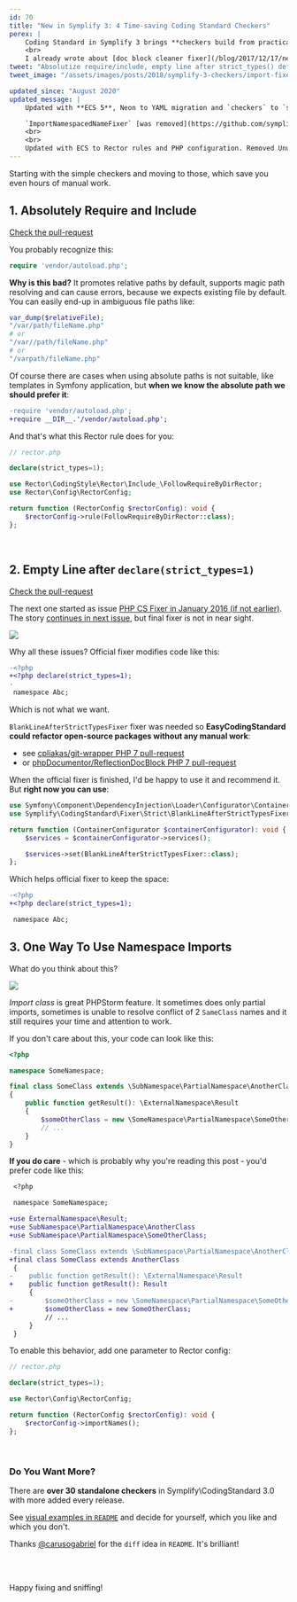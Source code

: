 ```yaml
---
id: 70
title: "New in Symplify 3: 4 Time-saving Coding Standard Checkers"
perex: |
    Coding Standard in Symplify 3 brings **checkers build from practical use in PHPStorm**. It can do lot of work for you, like add getters, remove trailing spaces, but has still some room for automation and improvement.
    <br>
    I already wrote about [doc block cleaner fixer](/blog/2017/12/17/new-in-symplify-3-doc-block-cleaner-fixer/) and here 4 more checkers, **that saves you from monkey-typing and let you focus on algorithms**.
tweet: "Absolutize require/include, empty line after strict_types() definition, import all the names and the best - unused public methods. Welcome and use new checkers in Symplify 3 Coding Standard #codingstandar #phpcsfixer #phpcodesniffer #php"
tweet_image: "/assets/images/posts/2018/symplify-3-checkers/import-fixer.png"

updated_since: "August 2020"
updated_message: |
    Updated with **ECS 5**, Neon to YAML migration and `checkers` to `services` migration.

    `ImportNamespacedNameFixer` [was removed](https://github.com/symplify/symplify/pull/1110) in favor of `ReferenceUsedNamesOnlySniff` from [slevomat/coding-standard](https://github.com/slevomat/coding-standard)
    <br>
    <br>
    Updated with ECS to Rector rules and PHP configuration. Removed UnusedPublicSniff, that does not exist anymore. Use Rector dead-code set instead.
---
```


Starting with the simple checkers and moving to those, which save you even hours of manual work.

## 1. Absolutely Require and Include

<a href="https://github.com/symplify/symplify/pull/385" class="btn btn-dark btn-sm mb-3 mt-2">
    Check the pull-request
</a>


You probably recognize this:

```php
require 'vendor/autoload.php';
```

**Why is this bad?** It promotes relative paths by default, supports magic path resolving and can cause errors, because we expects existing file by default. You can easily end-up in ambiguous file paths like:

```php
var_dump($relativeFile);
"/var/path/fileName.php"
# or
"/var//path/fileName.php"
# or
"/varpath/fileName.php"
```


Of course there are cases when using absolute paths is not suitable, like templates in Symfony application, but **when we know the absolute path we should prefer it**:

```diff
-require 'vendor/autoload.php';
+require __DIR__.'/vendor/autoload.php';
```

And that's what this Rector rule does for you:

```php
// rector.php

declare(strict_types=1);

use Rector\CodingStyle\Rector\Include_\FollowRequireByDirRector;
use Rector\Config\RectorConfig;

return function (RectorConfig $rectorConfig): void {
    $rectorConfig->rule(FollowRequireByDirRector::class);
};
```

<br>

## 2. Empty Line after `declare(strict_types=1)`

<a href="https://github.com/symplify/symplify/pull/443" class="btn btn-dark btn-sm mb-3 mt-2">
    Check the pull-request
</a>

The next one started as issue [PHP CS Fixer in January 2016 (if not earlier)](https://github.com/FriendsOfPHP/PHP-CS-Fixer/issues/1793). The story [continues in next issue](https://github.com/FriendsOfPHP/PHP-CS-Fixer/issues/2062), but final fixer is not in near sight.

<img src="/assets/images/posts/2018/symplify-3-checkers/long-time.png" class="img-thumbnail">

Why all these issues? Official fixer modifies code like this:

```diff
-<?php
+<?php declare(strict_types=1);
-
 namespace Abc;
```

Which is not what we want.

`BlankLineAfterStrictTypesFixer` fixer was needed so **EasyCodingStandard could refactor open-source packages without any manual work**:

- see [cpliakas/git-wrapper PHP 7 pull-request](https://github.com/cpliakas/git-wrapper/pull/137/files)
- or [phpDocumentor/ReflectionDocBlock PHP 7  pull-request](https://github.com/phpDocumentor/ReflectionDocBlock/pull/137/files)

When the official fixer is finished, I'd be happy to use it and recommend it. But **right now you can use**:

```php
use Symfony\Component\DependencyInjection\Loader\Configurator\ContainerConfigurator;
use Symplify\CodingStandard\Fixer\Strict\BlankLineAfterStrictTypesFixer;

return function (ContainerConfigurator $containerConfigurator): void {
    $services = $containerConfigurator->services();

    $services->set(BlankLineAfterStrictTypesFixer::class);
};
```

Which helps official fixer to keep the space:

```diff
-<?php
+<?php declare(strict_types=1);

 namespace Abc;
```

## 3. One Way To Use Namespace Imports

What do you think about this?

<img src="/assets/images/posts/2018/symplify-3-checkers/import-fixer.png" class="img-thumbnail">

*Import class* is great PHPStorm feature. It sometimes does only partial imports, sometimes is unable to resolve conflict of 2 `SameClass` names and it still requires your time and attention to work.

If you don't care about this, your code can look like this:

```php
<?php

namespace SomeNamespace;

final class SomeClass extends \SubNamespace\PartialNamespace\AnotherClass
{
    public function getResult(): \ExternalNamespace\Result
    {
        $someOtherClass = new \SomeNamespace\PartialNamespace\SomeOtherClass;
        // ...
    }
}
```

**If you do care** - which is probably why you're reading this post - you'd prefer code like this:

```diff
 <?php

 namespace SomeNamespace;

+use ExternalNamespace\Result;
+use SubNamespace\PartialNamespace\AnotherClass
+use SubNamespace\PartialNamespace\SomeOtherClass;

-final class SomeClass extends \SubNamespace\PartialNamespace\AnotherClass
+final class SomeClass extends AnotherClass
 {
-    public function getResult(): \ExternalNamespace\Result
+    public function getResult(): Result
     {
-        $someOtherClass = new \SomeNamespace\PartialNamespace\SomeOtherClass;
+        $someOtherClass = new SomeOtherClass;
         // ...
     }
 }
```

To enable this behavior, add one parameter to Rector config:

```php
// rector.php

declare(strict_types=1);

use Rector\Config\RectorConfig;

return function (RectorConfig $rectorConfig): void {
    $rectorConfig->importNames();
};
```

<br>

### Do You Want More?

There are **over 30 standalone checkers** in Symplify\CodingStandard 3.0 with more added every release.

See [visual examples in `README`](https://github.com/symplify/coding-standard#rules-overview) and decide for yourself, which you like and which you don't.

Thanks [@carusogabriel](https://twitter.com/carusogabriel) for the `diff` idea in `README`. It's brilliant!

<br><br>

Happy fixing and sniffing!
